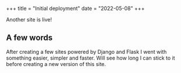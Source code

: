 +++
title = "Initial deployment"
date = "2022-05-08"
+++

Another site is live!

<!--more-->

## A few words

After creating a few sites powered by Django and Flask I went with something easier, simpler and faster. Will see how long I can stick to it before creating a new version of this site.